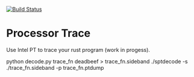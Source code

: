 [![Build Status](https://travis-ci.org/gz/processor-trace.svg?branch=master)](https://travis-ci.org/gz/processor-trace)

# Processor Trace

Use Intel PT to trace your rust program (work in progess).


python decode.py trace_fn deadbeef > trace_fn.sideband
./sptdecode -s ./trace_fn.sideband -p trace_fn.ptdump
